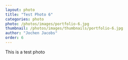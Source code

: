 ```yaml
---
layout: photo
title: "Test Photo 6"
categories: photo
photo: /photos/images/portfolio-6.jpg
thumbnail: /photos/images/thumbnails/portfolio-6.jpg
author: "Jochen Jacobs"
order: 6
---
```


This is a test photo
